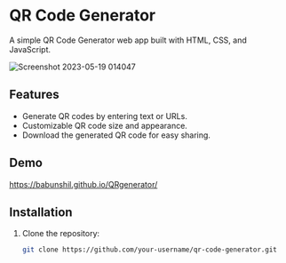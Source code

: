 # QR Code Generator

A simple QR Code Generator web app built with HTML, CSS, and JavaScript.

![Screenshot 2023-05-19 014047](https://github.com/Babunshil/QRgenerator/assets/106283743/eb15cdf4-e6c5-423b-baf6-c9718cae1c97)


## Features

- Generate QR codes by entering text or URLs.
- Customizable QR code size and appearance.
- Download the generated QR code for easy sharing.

## Demo

 https://babunshil.github.io/QRgenerator/

## Installation

1. Clone the repository:

   ```bash
   git clone https://github.com/your-username/qr-code-generator.git

